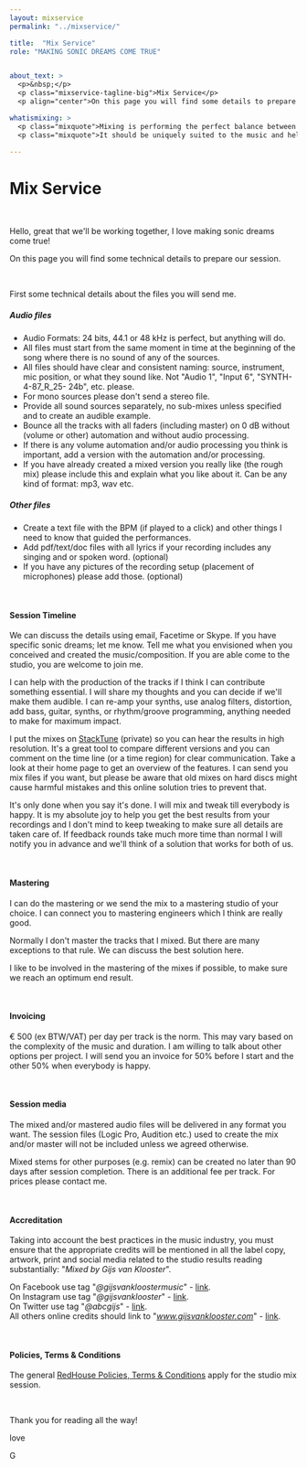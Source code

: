 ```yaml
---
layout: mixservice
permalink: "../mixservice/" 

title:  "Mix Service"
role: "MAKING SONIC DREAMS COME TRUE"


about_text: >
  <p>&nbsp;</p>
  <p class="mixservice-tagline-big">Mix Service</p>
  <p align="center">On this page you will find some details to prepare for our session.</p>

whatismixing: >
  <p class="mixquote">Mixing is performing the perfect balance between all sounds and instruments to create a magical listening experience.</p>
  <p class="mixquote">It should be uniquely suited to the music and help tell the story that was created with sounds.</p>

---
```


# Mix Service

<p>&nbsp;</p>

Hello, great that we'll be working together, I love making sonic dreams come true!

On this page you will find some technical details to prepare our session.

<p>&nbsp;</p>

First some technical details about the files you will send me. 

##### <strong>Audio files</strong>

- Audio Formats: 24 bits, 44.1 or 48 kHz is perfect, but anything will do.
- All files must start from the same moment in time at the beginning of the song where there is no sound of any of the sources.
- All files should have clear and consistent naming: source, instrument, mic position, or what they sound like. Not "Audio 1", "Input 6", "SYNTH-4-87\_R\_25- 24b", etc. please.
- For mono sources please don't send a stereo file.
- Provide all sound sources separately, no sub-mixes unless specified and to create an audible example.
- Bounce all the tracks with all faders (including master) on 0 dB without (volume or other) automation and without audio processing.
- If there is any volume automation and/or audio processing you think is important, add a version with the automation and/or processing.
- If you have already created a mixed version you really like (the rough mix) please include this and explain what you like about it. Can be any kind of format: mp3, wav etc. 


##### <strong>Other files</strong>

- Create a text file with the BPM (if played to a click) and other things I need to know that guided the performances.
- Add pdf/text/doc files with all lyrics if your recording includes any singing and or spoken word. (optional)
- If you have any pictures of the recording setup (placement of microphones) please add those. (optional)

<p>&nbsp;</p>



#### <strong>Session Timeline</strong>

We can discuss the details using email, Facetime or Skype. If you have specific sonic dreams; let me know. Tell me what you envisioned when you conceived and created the music/composition.
If you are able come to the studio, you are welcome to join me.

I can help with the production of the tracks if I think I can contribute something essential. I will share my thoughts and you can decide if we'll make them audible. I can re-amp your synths, use analog filters, distortion, add bass, guitar, synths, or rhythm/groove programming, anything needed to make for maximum impact. 

I put the mixes on [StackTune](https://stacktune.com) (private) so you can hear the results in high resolution. It's a great tool to compare different versions and you can comment on the time line (or a time region) for clear communication. Take a look at their home page to get an overview of the features.
I can send you mix files if you want, but please be aware that old mixes on hard discs might cause harmful mistakes and this online solution tries to prevent that.

It's only done when you say it's done. I will mix and tweak till everybody is happy. It is my absolute joy to help you get the best results from your recordings and I don't mind to keep tweaking to make sure all details are taken care of. If feedback rounds take much more time than normal I will notify you in advance and we'll think of a solution that works for both of us.



<p>&nbsp;</p>

#### <strong>Mastering</strong>

I can do the mastering or we send the mix to a mastering studio of your choice. I can connect you to mastering engineers which I think are really good.

Normally I don't master the tracks that I mixed. But there are many exceptions to that rule. We can discuss the best solution here.

I like to be involved in the mastering of the mixes if possible, to make sure we reach an optimum end result.



<p>&nbsp;</p>

#### <strong>Invoicing</strong>

€ 500 (ex BTW/VAT) per day per track is the norm. This may vary based on the complexity of the music and duration. I am willing to talk about other options per project.
I will send you an invoice for 50% before I start and the other 50% when everybody is happy.

<p>&nbsp;</p>


#### <strong>Session media</strong>

The mixed and/or mastered audio files will be delivered in any format you want. The session files (Logic Pro, Audition etc.) used to create the mix and/or master will not be included unless we agreed otherwise.

Mixed stems for other purposes (e.g. remix) can be created no later than 90 days after session completion. There is an additional fee per track. For prices please contact me.



<p>&nbsp;</p>

#### <strong>Accreditation</strong>

Taking into account the best practices in the music industry, you must ensure that the appropriate credits will be mentioned in all the label copy, artwork, print and social media related to the studio results reading substantially: "<em>Mixed by Gijs van Klooster</em>".

On Facebook use tag "<em>@gijsvankloostermusic</em>" - [link](https://www.facebook.com/gijsvankloostermusic).<br />
On Instagram use tag "<em>@gijsvanklooster</em>" - [link](https://www.instagram.com/gijsvanklooster).<br />
On Twitter use tag "<em>@abcgijs</em>" - [link](https://twitter.com/abcgijs).<br />
All others online credits should link to "<em>www.gijsvanklooster.com</em>" - [link](https://gijsvanklooster.com).



<p>&nbsp;</p>

#### <strong>Policies, Terms & Conditions</strong>

The general [RedHouse Policies, Terms & Conditions](../terms/) apply for the studio mix session.



<p>&nbsp;</p>

Thank you for reading all the way!

love

G
